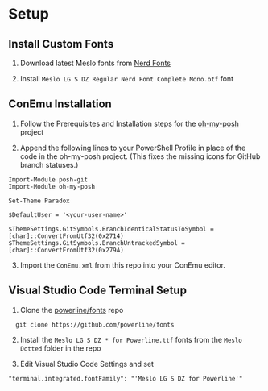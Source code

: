 # Setup

## Install Custom Fonts
1. Download latest Meslo fonts from [Nerd Fonts](https://nerdfonts.com)

2. Install `Meslo LG S DZ Regular Nerd Font Complete Mono.otf` font

## ConEmu Installation
1. Follow the Prerequisites and Installation steps for the [oh-my-posh](https://github.com/JanDeDobbeleer/oh-my-posh) project

2. Append the following lines to your PowerShell Profile in place of the code in the oh-my-posh project. (This fixes the missing icons for GitHub branch statuses.)
```
Import-Module posh-git
Import-Module oh-my-posh

Set-Theme Paradox

$DefaultUser = '<your-user-name>'

$ThemeSettings.GitSymbols.BranchIdenticalStatusToSymbol = [char]::ConvertFromUtf32(0x2714)
$ThemeSettings.GitSymbols.BranchUntrackedSymbol = [char]::ConvertFromUtf32(0x279A)
```

3. Import the `ConEmu.xml` from this repo into your ConEmu editor.

## Visual Studio Code Terminal Setup
1. Clone the [powerline/fonts](https://github.com/powerline/fonts) repo
```
  git clone https://github.com/powerline/fonts
```
2. Install the `Meslo LG S DZ * for Powerline.ttf` fonts from the `Meslo Dotted` folder in the repo

3. Edit Visual Studio Code Settings and set
```
"terminal.integrated.fontFamily": "'Meslo LG S DZ for Powerline'"
```
